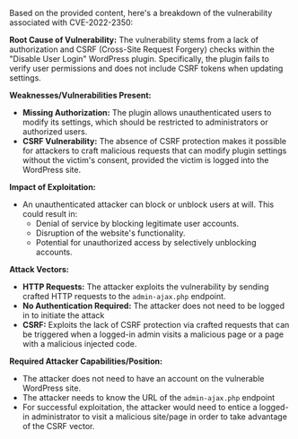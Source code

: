 Based on the provided content, here's a breakdown of the vulnerability associated with CVE-2022-2350:

**Root Cause of Vulnerability:**
The vulnerability stems from a lack of authorization and CSRF (Cross-Site Request Forgery) checks within the "Disable User Login" WordPress plugin. Specifically, the plugin fails to verify user permissions and does not include CSRF tokens when updating settings.

**Weaknesses/Vulnerabilities Present:**
*   **Missing Authorization:** The plugin allows unauthenticated users to modify its settings, which should be restricted to administrators or authorized users.
*   **CSRF Vulnerability:**  The absence of CSRF protection makes it possible for attackers to craft malicious requests that can modify plugin settings without the victim's consent, provided the victim is logged into the WordPress site.

**Impact of Exploitation:**
*   An unauthenticated attacker can block or unblock users at will. This could result in:
    *   Denial of service by blocking legitimate user accounts.
    *   Disruption of the website's functionality.
    *   Potential for unauthorized access by selectively unblocking accounts.

**Attack Vectors:**
*   **HTTP Requests:** The attacker exploits the vulnerability by sending crafted HTTP requests to the `admin-ajax.php` endpoint.
*   **No Authentication Required:** The attacker does not need to be logged in to initiate the attack
*   **CSRF:** Exploits the lack of CSRF protection via crafted requests that can be triggered when a logged-in admin visits a malicious page or a page with a malicious injected code.

**Required Attacker Capabilities/Position:**
*   The attacker does not need to have an account on the vulnerable WordPress site.
*   The attacker needs to know the URL of the `admin-ajax.php` endpoint
*   For successful exploitation, the attacker would need to entice a logged-in administrator to visit a malicious site/page in order to take advantage of the CSRF vector.